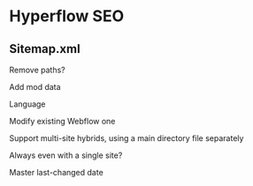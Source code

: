 # Hyperflow SEO

## Sitemap.xml

Remove paths?

Add mod data

Language

Modify existing Webflow one&#x20;

Support multi-site hybrids, using a main directory file separately&#x20;

Always even with a single site?&#x20;

Master last-changed date&#x20;
